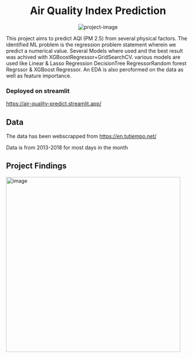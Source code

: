 <h1 align="center" id="title">Air Quality Index Prediction</h1>

<p align="center"><img src="https://socialify.git.ci/kanchanrai7/Air-Quality-Prediction/image?description=1&amp;font=Raleway&amp;language=1&amp;name=1&amp;owner=1&amp;pattern=Plus&amp;stargazers=1&amp;theme=Light" alt="project-image"></p>

<p id="description">This project aims to predict AQI (PM 2.5) from several physical factors. The identified ML problem is the regression problem statement wherein we predict a numerical value. Several Models where used and the best result was achived with XGBoostRegressor+GridSearchCV. various models are used like Linear &amp; Lasso Regression DecisionTree RegressorRandom forest Regrssor &amp; XGBoost Regressor. An EDA is also peroformed on the data as well as feature importance.</p>


### Deployed on streamlit
https://air-quality-predict.streamlit.app/

## Data
The data has been webscrapped from 
https://en.tutiempo.net/

Data is from 2013-2018 for most days in the month

## Project Findings
<img width="478" alt="image" src="https://github.com/kanchanrai7/Air-Quality-Prediction/assets/114416916/3e44b563-0aba-48e8-97fe-56282f40d7d2">
